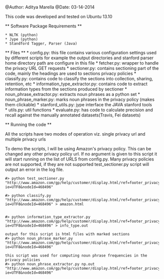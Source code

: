 
@Author: Aditya Marella
@Date: 03-14-2014

This code was developed and tested on Ubuntu 13.10

** Software Package Requirements **

    * NLTK (python)
    * Jype (python)
    * Standford Tagger, Parser (Java)


** Files **
    * config.py: this file contains various configuration settings used by different scripts for example the output directories and stanford parser home directory path are configure in this file
    * fetcher.py: wrapper to handle the privacy URL GET requests 
    * sectioner.py: contains sectioning part of the code, mainly the headings are used to sections privacy policies
    * classify.py: contains code to classify the sections into collection, sharing, retention, etc
    * information_type_extractor.py: contains code to extract information types from the sections produced by sectioner
    * noun_phrase_extractor.py: extracts noun phrases as a python set
    * noun_phrase_marker.py: marks noun phrases in the privacy policy (makes them clickable)
    * stanford_utils.py: jype interface the JAVA stanford tools  
    * utils.py: util functions
    * evaluate.py: has code to calculate precision and recall against the manually annotated datasets(Travis, Fei datasets)


** Running the code **

All the scripts have two modes of operation viz. single privacy url and multiple privacy urls

To demo the scripts, I will be using Amazon's privacy policy. This can be changed any other privacy policy url. If no argument is given to this script it will start running on the list of URLS from config.py. Many privacy policies are not supported, if they are not supported test_sectioner.py script will output an error in the log file.

```
#> python test_sectioner.py "http://www.amazon.com/gp/help/customer/display.html/ref=footer_privacy?ie=UTF8&nodeId=468496"

#> python classify.py "http://www.amazon.com/gp/help/customer/display.html/ref=footer_privacy?ie=UTF8&nodeId=468496" > amazon.html


#> python information_type_extractor.py "http://www.amazon.com/gp/help/customer/display.html/ref=footer_privacy?ie=UTF8&nodeId=468496" > info_type.out

output for this script is html files with marked sections
#> python noun_phrase_marker.py "http://www.amazon.com/gp/help/customer/display.html/ref=footer_privacy?ie=UTF8&nodeId=468496"

this script was used for computing noun phrase frequencies in the privacy policies
#> python noun_phrase_extractor.py np.out "http://www.amazon.com/gp/help/customer/display.html/ref=footer_privacy?ie=UTF8&nodeId=468496"
```

